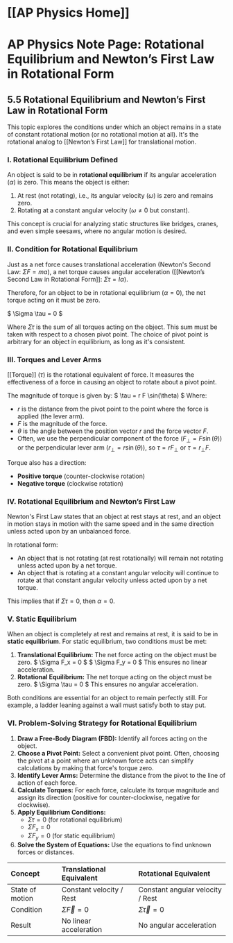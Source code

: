 # [[AP Physics Home]]
# AP Physics Note Page: Rotational Equilibrium and Newton’s First Law in Rotational Form

## 5.5 Rotational Equilibrium and Newton’s First Law in Rotational Form

This topic explores the conditions under which an object remains in a state of constant rotational motion (or no rotational motion at all). It's the rotational analog to [[Newton’s First Law]] for translational motion.

### I. Rotational Equilibrium Defined

An object is said to be in **rotational equilibrium** if its angular acceleration ($\alpha$) is zero. This means the object is either:
1.  At rest (not rotating), i.e., its angular velocity ($\omega$) is zero and remains zero.
2.  Rotating at a constant angular velocity ($\omega \neq 0$ but constant).

This concept is crucial for analyzing static structures like bridges, cranes, and even simple seesaws, where no angular motion is desired.

### II. Condition for Rotational Equilibrium

Just as a net force causes translational acceleration (Newton's Second Law: $\Sigma F = ma$), a net torque causes angular acceleration ([[Newton’s Second Law in Rotational Form]]: $\Sigma \tau = I \alpha$).

Therefore, for an object to be in rotational equilibrium ($\alpha = 0$), the net torque acting on it must be zero.

$ \Sigma \tau = 0 $

Where $\Sigma \tau$ is the sum of all torques acting on the object. This sum must be taken with respect to a chosen pivot point. The choice of pivot point is arbitrary for an object in equilibrium, as long as it's consistent.

### III. Torques and Lever Arms

[[Torque]] ($\tau$) is the rotational equivalent of force. It measures the effectiveness of a force in causing an object to rotate about a pivot point.

The magnitude of torque is given by:
$ \tau = r F \sin(\theta) $
Where:
*   $r$ is the distance from the pivot point to the point where the force is applied (the lever arm).
*   $F$ is the magnitude of the force.
*   $\theta$ is the angle between the position vector $r$ and the force vector $F$.
*   Often, we use the perpendicular component of the force ($F_\perp = F \sin(\theta)$) or the perpendicular lever arm ($r_\perp = r \sin(\theta)$), so $\tau = r F_\perp$ or $\tau = r_\perp F$.

Torque also has a direction:
*   **Positive torque** (counter-clockwise rotation)
*   **Negative torque** (clockwise rotation)

### IV. Rotational Equilibrium and Newton’s First Law

Newton's First Law states that an object at rest stays at rest, and an object in motion stays in motion with the same speed and in the same direction unless acted upon by an unbalanced force.

In rotational form:
*   An object that is not rotating (at rest rotationally) will remain not rotating unless acted upon by a net torque.
*   An object that is rotating at a constant angular velocity will continue to rotate at that constant angular velocity unless acted upon by a net torque.

This implies that if $\Sigma \tau = 0$, then $\alpha = 0$.

### V. Static Equilibrium

When an object is completely at rest and remains at rest, it is said to be in **static equilibrium**. For static equilibrium, two conditions must be met:

1.  **Translational Equilibrium:** The net force acting on the object must be zero.
    $ \Sigma F_x = 0 $
    $ \Sigma F_y = 0 $
    This ensures no linear acceleration.
2.  **Rotational Equilibrium:** The net torque acting on the object must be zero.
    $ \Sigma \tau = 0 $
    This ensures no angular acceleration.

Both conditions are essential for an object to remain perfectly still. For example, a ladder leaning against a wall must satisfy both to stay put.

### VI. Problem-Solving Strategy for Rotational Equilibrium

1.  **Draw a Free-Body Diagram (FBD):** Identify all forces acting on the object.
2.  **Choose a Pivot Point:** Select a convenient pivot point. Often, choosing the pivot at a point where an unknown force acts can simplify calculations by making that force's torque zero.
3.  **Identify Lever Arms:** Determine the distance from the pivot to the line of action of each force.
4.  **Calculate Torques:** For each force, calculate its torque magnitude and assign its direction (positive for counter-clockwise, negative for clockwise).
5.  **Apply Equilibrium Conditions:**
    *   $\Sigma \tau = 0$ (for rotational equilibrium)
    *   $\Sigma F_x = 0$
    *   $\Sigma F_y = 0$ (for static equilibrium)
6.  **Solve the System of Equations:** Use the equations to find unknown forces or distances.

| Concept             | Translational Equivalent | Rotational Equivalent |
| :------------------ | :----------------------- | :-------------------- |
| State of motion     | Constant velocity / Rest | Constant angular velocity / Rest |
| Condition           | $\Sigma \vec{F} = 0$     | $\Sigma \vec{\tau} = 0$ |
| Result              | No linear acceleration   | No angular acceleration |